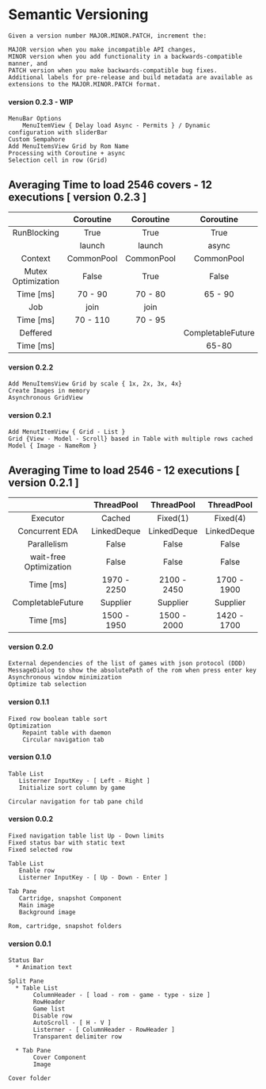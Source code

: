 Semantic Versioning
=========

```
Given a version number MAJOR.MINOR.PATCH, increment the:

MAJOR version when you make incompatible API changes,
MINOR version when you add functionality in a backwards-compatible manner, and
PATCH version when you make backwards-compatible bug fixes.
Additional labels for pre-release and build metadata are available as extensions to the MAJOR.MINOR.PATCH format.
```

#### version 0.2.3  - WIP
```
MenuBar Options
    MenuItemView { Delay load Async - Permits } / Dynamic configuration with sliderBar
Custom Sempahore
Add MenuItemsView Grid by Rom Name
Processing with Coroutine + async
Selection cell in row (Grid)
```
## Averaging Time to load 2546 covers - 12 executions [ version 0.2.3 ] 

|                    	|  Coroutine  	|  Coroutine  	|     Coroutine     	|     Coroutine      	|
|:------------------:	|:-----------:	|:-----------:	|:-----------------:	|:-----------------:	|
|     RunBlocking    	|     True    	|     True    	|        True       	|        True       	|
|                    	| launch<Job> 	| launch<Job> 	|  async<Deferred>  	|  async<Deferred>  	|
|       Context      	|  CommonPool 	|  CommonPool 	|     CommonPool    	|     CommonPool    	|
| Mutex Optimization 	|    False    	|     True    	|       False       	|        True       	|
|      Time [ms]     	|   70 - 90   	|   70 - 80   	|      65 - 90      	|      50 - 60      	|
|         Job        	|     join    	|     join    	|                   	|                   	|
|      Time [ms]     	| 70 - 110    	| 70 - 95     	|                   	|                   	|
|      Deffered      	|             	|             	| CompletableFuture 	| CompletableFuture 	|
|      Time [ms]     	|             	|             	|       65-80       	|       50-79       	|


#### version 0.2.2 
```
Add MenuItemsView Grid by scale { 1x, 2x, 3x, 4x}
Create Images in memory
Asynchronous GridView
```

#### version 0.2.1
```
Add MenutItemView { Grid - List }
Grid {View - Model - Scroll} based in Table with multiple rows cached
Model { Image - NameRom }
```
## Averaging Time to load 2546 - 12 executions [ version 0.2.1 ]

|                        	|  ThreadPool  	|  ThreadPool 	|  ThreadPool 	|  ThreadPoolExecutor 	|       Thread      	|       Thread      	|
|:----------------------:	|:------------:	|:-----------:	|:-----------:	|:-------------------:	|:-----------------:	|:-----------------:	|
|        Executor        	|    Cached    	|  Fixed(1)   	|  Fixed(4)   	|      Fixed(4)       	| ForkJoinPool(4)   	| ForkJoinPool(1)   	|
|     Concurrent  EDA    	|  LinkedDeque 	| LinkedDeque 	| LinkedDeque 	| LinkedBlockingDeque 	|    LinkedQueue    	|    LinkedQueue    	|
| Parallelism            	| False        	| False       	|    False    	|         True        	|        True       	| True              	|
| wait-free Optimization 	|     False    	|    False    	|    False    	|         True        	|       False       	|       False       	|
| Time [ms]              	| 1970 - 2250  	| 2100 - 2450 	| 1700 - 1900 	|     1200 - 1300     	|    1200 - 1340    	| 1900 - 2100       	|
|    CompletableFuture   	|   Supplier   	|   Supplier  	|   Supplier  	|       Supplier      	|      Supplier     	|      Supplier     	|
|  Time [ms]             	| 1500 - 1950  	| 1500 - 2000 	| 1420 - 1700 	| 1100 - 1350         	| 700 - 1240        	| 1500 - 1700       	|


#### version 0.2.0
```
External dependencies of the list of games with json protocol (DDD)
MessageDialog to show the absolutePath of the rom when press enter key
Asynchronous window minimization
Optimize tab selection
```

#### version 0.1.1
```
Fixed row boolean table sort
Optimization 
    Repaint table with daemon
    Circular navigation tab

```

#### version 0.1.0
```
Table List
   Listerner InputKey - [ Left - Right ]
   Initialize sort column by game
   
Circular navigation for tab pane child

```

#### version 0.0.2
```
Fixed navigation table list Up - Down limits
Fixed status bar with static text
Fixed selected row

Table List
   Enable row
   Listerner InputKey - [ Up - Down - Enter ]

Tab Pane
   Cartridge, snapshot Component
   Main image
   Background image

Rom, cartridge, snapshot folders
```

#### version 0.0.1
```
Status Bar
  * Animation text
  
Split Pane
  * Table List
       ColumnHeader - [ load - rom - game - type - size ]
       RowHeader
       Game list
       Disable row
       AutoScroll - [ H - V ] 
       Listerner - [ ColumnHeader - RowHeader ]
       Transparent delimiter row

  * Tab Pane
       Cover Component
       Image
       
Cover folder
```

